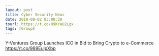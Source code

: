 ```yaml
---
layout: post
title: Cyber Security News
date: 2018-08-02 03:00:20
tourl: https://t.co/U9KYaU2Lgx
tags: [Group]
---
```

Y-Ventures Group Launches ICO in Bid to Bring Crypto to e-Commerce https://t.co/989EulpXbp
